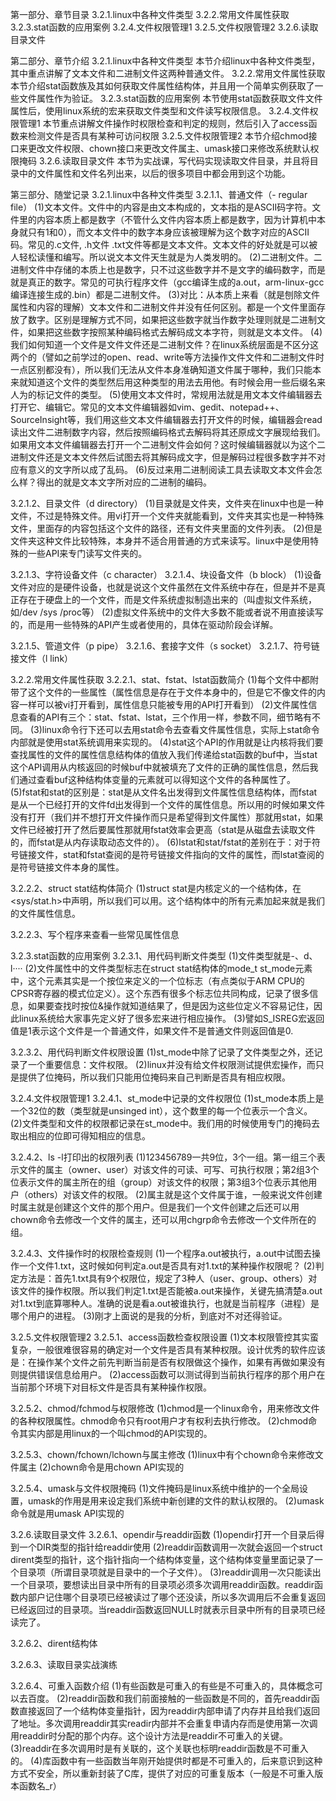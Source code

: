 第一部分、章节目录
3.2.1.linux中各种文件类型
3.2.2.常用文件属性获取
3.2.3.stat函数的应用案例
3.2.4.文件权限管理1
3.2.5.文件权限管理2
3.2.6.读取目录文件



第二部分、章节介绍
3.2.1.linux中各种文件类型
	本节介绍linux中各种文件类型，其中重点讲解了文本文件和二进制文件这两种普通文件。
3.2.2.常用文件属性获取
	本节介绍stat函数族及其如何获取文件属性结构体，并且用一个简单实例获取了一些文件属性作为验证。
3.2.3.stat函数的应用案例
	本节使用stat函数获取文件文件属性后，使用linux系统的宏来获取文件类型和文件读写权限信息。
3.2.4.文件权限管理1
	本节重点讲解文件操作时权限检查和判定的规则，然后引入了access函数来检测文件是否具有某种可访问权限
3.2.5.文件权限管理2
	本节介绍chmod接口来更改文件权限、chown接口来更改文件属主、umask接口来修改系统默认权限掩码
3.2.6.读取目录文件
	本节为实战课，写代码实现读取文件目录，并且将目录中的文件属性和文件名列出来，以后的很多项目中都会用到这个功能。



第三部分、随堂记录
3.2.1.linux中各种文件类型
3.2.1.1、普通文件（-	regular file）
(1)文本文件。文件中的内容是由文本构成的，文本指的是ASCII码字符。文件里的内容本质上都是数字（不管什么文件内容本质上都是数字，因为计算机中本身就只有1和0），而文本文件中的数字本身应该被理解为这个数字对应的ASCII码。常见的.c文件, .h文件  .txt文件等都是文本文件。文本文件的好处就是可以被人轻松读懂和编写。所以说文本文件天生就是为人类发明的。
(2)二进制文件。二进制文件中存储的本质上也是数字，只不过这些数字并不是文字的编码数字，而是就是真正的数字。常见的可执行程序文件（gcc编译生成的a.out，arm-linux-gcc编译连接生成的.bin）都是二进制文件。
(3)对比：从本质上来看（就是刨除文件属性和内容的理解）文本文件和二进制文件并没有任何区别。都是一个文件里面存放了数字。区别是理解方式不同，如果把这些数字就当作数字处理则就是二进制文件，如果把这些数字按照某种编码格式去解码成文本字符，则就是文本文件。
(4)我们如何知道一个文件是文件文件还是二进制文件？在linux系统层面是不区分这两个的（譬如之前学过的open、read、write等方法操作文件文件和二进制文件时一点区别都没有），所以我们无法从文件本身准确知道文件属于哪种，我们只能本来就知道这个文件的类型然后用这种类型的用法去用他。有时候会用一些后缀名来人为的标记文件的类型。
(5)使用文本文件时，常规用法就是用文本文件编辑器去打开它、编辑它。常见的文本文件编辑器如vim、gedit、notepad++、SourceInsight等，我们用这些文本文件编辑器去打开文件的时候，编辑器会read读出文件二进制数字内容，然后按照编码格式去解码将其还原成文字展现给我们。如果用文本文件编辑器去打开一个二进制文件会如何？这时候编辑器就以为这个二进制文件还是文本文件然后试图去将其解码成文字，但是解码过程很多数字并不对应有意义的文字所以成了乱码。
(6)反过来用二进制阅读工具去读取文本文件会怎么样？得出的就是文本文字所对应的二进制的编码。

3.2.1.2、目录文件（d	directory）
(1)目录就是文件夹，文件夹在linux中也是一种文件，不过是特殊文件。用vi打开一个文件夹就能看到，文件夹其实也是一种特殊文件，里面存的内容包括这个文件的路径，还有文件夹里面的文件列表。
(2)但是文件夹这种文件比较特殊，本身并不适合用普通的方式来读写。linux中是使用特殊的一些API来专门读写文件夹的。

3.2.1.3、字符设备文件（c	character）
3.2.1.4、块设备文件（b	block）
(1)设备文件对应的是硬件设备，也就是说这个文件虽然在文件系统中存在，但是并不是真正存在于硬盘上的一个文件，而是文件系统虚拟制造出来的（叫虚拟文件系统，如/dev /sys /proc等）
(2)虚拟文件系统中的文件大多数不能或者说不用直接读写的，而是用一些特殊的API产生或者使用的，具体在驱动阶段会详解。

3.2.1.5、管道文件（p 	pipe）
3.2.1.6、套接字文件（s	socket）
3.2.1.7、符号链接文件（l	link）


3.2.2.常用文件属性获取
3.2.2.1、stat、fstat、lstat函数简介
(1)每个文件中都附带了这个文件的一些属性（属性信息是存在于文件本身中的，但是它不像文件的内容一样可以被vi打开看到，属性信息只能被专用的API打开看到）
(2)文件属性信息查看的API有三个：stat、fstat、lstat，三个作用一样，参数不同，细节略有不同。
(3)linux命令行下还可以去用stat命令去查看文件属性信息，实际上stat命令内部就是使用stat系统调用来实现的。
(4)stat这个API的作用就是让内核将我们要查找属性的文件的属性信息结构体的值放入我们传递给stat函数的buf中，当stat这个API调用从内核返回的时候buf中就被填充了文件的正确的属性信息，然后我们通过查看buf这种结构体变量的元素就可以得知这个文件的各种属性了。
(5)fstat和stat的区别是：stat是从文件名出发得到文件属性信息结构体，而fstat是从一个已经打开的文件fd出发得到一个文件的属性信息。所以用的时候如果文件没有打开（我们并不想打开文件操作而只是希望得到文件属性）那就用stat，如果文件已经被打开了然后要属性那就用fstat效率会更高（stat是从磁盘去读取文件的，而fstat是从内存读取动态文件的）。
(6)lstat和stat/fstat的差别在于：对于符号链接文件，stat和fstat查阅的是符号链接文件指向的文件的属性，而lstat查阅的是符号链接文件本身的属性。

3.2.2.2、struct stat结构体简介
(1)struct stat是内核定义的一个结构体，在<sys/stat.h>中声明，所以我们可以用。这个结构体中的所有元素加起来就是我们的文件属性信息。

3.2.2.3、写个程序来查看一些常见属性信息


3.2.3.stat函数的应用案例
3.2.3.1、用代码判断文件类型
(1)文件类型就是-、d、l····
(2)文件属性中的文件类型标志在struct stat结构体的mode_t    st_mode元素中，这个元素其实是一个按位来定义的一个位标志（有点类似于ARM CPU的CPSR寄存器的模式位定义）。这个东西有很多个标志位共同构成，记录了很多信息，如果要查找时按位&操作就知道结果了，但是因为这些位定义不容易记住，因此linux系统给大家事先定义好了很多宏来进行相应操作。
(3)譬如S_ISREG宏返回值是1表示这个文件是一个普通文件，如果文件不是普通文件则返回值是0.

3.2.3.2、用代码判断文件权限设置
(1)st_mode中除了记录了文件类型之外，还记录了一个重要信息：文件权限。
(2)linux并没有给文件权限测试提供宏操作，而只是提供了位掩码，所以我们只能用位掩码来自己判断是否具有相应权限。


3.2.4.文件权限管理1
3.2.4.1、st_mode中记录的文件权限位
(1)st_mode本质上是一个32位的数（类型就是unsinged int），这个数里的每一个位表示一个含义。
(2)文件类型和文件的权限都记录在st_mode中。我们用的时候使用专门的掩码去取出相应的位即可得知相应的信息。

3.2.4.2、ls -l打印出的权限列表
(1)123456789一共9位，3个一组。第一组三个表示文件的属主（owner、user）对该文件的可读、可写、可执行权限；第2组3个位表示文件的属主所在的组（group）对该文件的权限；第3组3个位表示其他用户（others）对该文件的权限。
(2)属主就是这个文件属于谁，一般来说文件创建时属主就是创建这个文件的那个用户。但是我们一个文件创建之后还可以用chown命令去修改一个文件的属主，还可以用chgrp命令去修改一个文件所在的组。

3.2.4.3、文件操作时的权限检查规则
(1)一个程序a.out被执行，a.out中试图去操作一个文件1.txt，这时候如何判定a.out是否具有对1.txt的某种操作权限呢？
(2)判定方法是：首先1.txt具有9个权限位，规定了3种人（user、group、others）对该文件的操作权限。所以我们判定1.txt是否能被a.out来操作，关键先搞清楚a.out对1.txt到底算哪种人。准确的说是看a.out被谁执行，也就是当前程序（进程）是哪个用户的进程。
(3)刚才上面说的是我的分析，到底对不对还得验证。


3.2.5.文件权限管理2
3.2.5.1、access函数检查权限设置
(1)文本权限管控其实蛮复杂，一般很难很容易的确定对一个文件是否具有某种权限。设计优秀的软件应该是：在操作某个文件之前先判断当前是否有权限做这个操作，如果有再做如果没有则提供错误信息给用户。
(2)access函数可以测试得到当前执行程序的那个用户在当前那个环境下对目标文件是否具有某种操作权限。

3.2.5.2、chmod/fchmod与权限修改
(1)chmod是一个linux命令，用来修改文件的各种权限属性。chmod命令只有root用户才有权利去执行修改。
(2)chmod命令其实内部是用linux的一个叫chmod的API实现的。

3.2.5.3、chown/fchown/lchown与属主修改
(1)linux中有个chown命令来修改文件属主
(2)chown命令是用chown API实现的

3.2.5.4、umask与文件权限掩码
(1)文件掩码是linux系统中维护的一个全局设置，umask的作用是用来设定我们系统中新创建的文件的默认权限的。
(2)umask命令就是用umask API实现的


3.2.6.读取目录文件
3.2.6.1、opendir与readdir函数
(1)opendir打开一个目录后得到一个DIR类型的指针给readdir使用
(2)readdir函数调用一次就会返回一个struct dirent类型的指针，这个指针指向一个结构体变量，这个结构体变量里面记录了一个目录项（所谓目录项就是目录中的一个子文件）。
(3)readdir调用一次只能读出一个目录项，要想读出目录中所有的目录项必须多次调用readdir函数。readdir函数内部户记住哪个目录项已经被读过了哪个还没读，所以多次调用后不会重复返回已经返回过的目录项。当readdir函数返回NULL时就表示目录中所有的目录项已经读完了。

3.2.6.2、dirent结构体

3.2.6.3、读取目录实战演练

3.2.6.4、可重入函数介绍
(1)有些函数是可重入的有些是不可重入的，具体概念可以去百度。
(2)readdir函数和我们前面接触的一些函数是不同的，首先readdir函数直接返回了一个结构体变量指针，因为readdir内部申请了内存并且给我们返回了地址。多次调用readdir其实readir内部并不会重复申请内存而是使用第一次调用readdir时分配的那个内存。这个设计方法是readdir不可重入的关键。
(3)readdir在多次调用时是有关联的，这个关联也标明readdir函数是不可重入的。
(4)库函数中有一些函数当年刚开始提供时都是不可重入的，后来意识到这种方式不安全，所以重新封装了C库，提供了对应的可重复版本（一般是不可重入版本函数名_r）